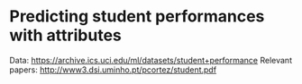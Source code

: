 # Predicting student performances with attributes

Data: https://archive.ics.uci.edu/ml/datasets/student+performance
Relevant papers: http://www3.dsi.uminho.pt/pcortez/student.pdf
